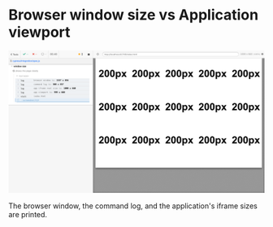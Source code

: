 # Browser window size vs Application viewport

![Showing the window dimensions](images/page.png)

The browser window, the command log, and the application's iframe sizes are printed.
